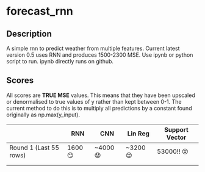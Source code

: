 # forecast_rnn
## Description
A simple rnn to predict weather from multiple features. Current latest version 0.5 uses RNN and produces 1500-2300 MSE. Use ipynb or python script to run. ipynb directly runs on github.



## Scores
All scores are **TRUE MSE** values. This means that they have been upscaled or denormalised to true values of y rather than kept between 0-1. The current method to do this is to multiply all predictions by a constant found originally as np.max(y_input).

|                        | RNN  | CNN   | Lin Reg | Support Vector |
|------------------------|------|-------|---------|----------------|
| Round 1 (Last 55 rows) | 1600 :smirk: | ~4000 :worried: | ~3200  :relieved: | 53000!! :dizzy_face:  |
|                        |      |       |         |                |
|                        |      |       |         |                |
